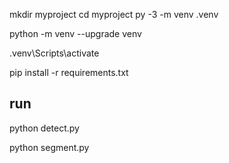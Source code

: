 mkdir myproject
cd myproject
py -3 -m venv .venv

python -m venv --upgrade venv

.venv\Scripts\activate

pip install -r requirements.txt

## run
python detect.py

python segment.py